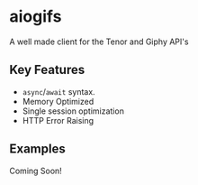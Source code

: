 # aiogifs

A well made client for the Tenor and Giphy API's

## Key Features

- `async`/`await` syntax.
- Memory Optimized
- Single session optimization
- HTTP Error Raising


## Examples
Coming Soon!